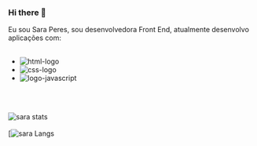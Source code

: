 ### Hi there 👋

Eu sou Sara Peres, sou desenvolvedora Front End, atualmente desenvolvo aplicações com:
<br>
<br>
  -  <img src="https://img.shields.io/badge/HTML5-E34F26?style=for-the-badge&logo=html5&logoColor=white" alt="html-logo"/>
  -  <img src="https://img.shields.io/badge/CSS3-1572B6?style=for-the-badge&logo=css3&logoColor=white" alt="css-logo"/>
  -  <img src="https://img.shields.io/badge/JavaScript-F7DF1E?style=for-the-badge&logo=javascript&logoColor=black" alt="logo-javascript"/>
<br>
<br>
  
  ![sara stats](https://github-readme-stats.vercel.app/api?username=Sara-Peres&show_icons=true&theme=radical)
<br>
<br>
  [![sara Langs](https://github-readme-stats.vercel.app/api/top-langs/?username=Sara-Peres&theme=blue-green)

  


